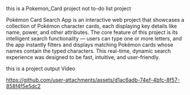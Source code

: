 this is a Pokemon_Card project not to-do list project <br/>


Pokémon Card Search App is an interactive web project that showcases a collection of Pokémon character cards, each displaying key details like name, power, and other attributes. The core feature of this project is its intelligent search functionality — users can type one or more letters, and the app instantly filters and displays matching Pokémon cards whose names contain the typed characters. This real-time, dynamic search experience was designed to be fast, intuitive, and user-friendly. <br/>



this is a project output Video

https://github.com/user-attachments/assets/d1ac6adb-74ef-4bfc-8f57-858f4f5e5dc2

